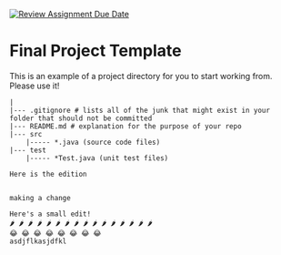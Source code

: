 [![Review Assignment Due Date](https://classroom.github.com/assets/deadline-readme-button-22041afd0340ce965d47ae6ef1cefeee28c7c493a6346c4f15d667ab976d596c.svg)](https://classroom.github.com/a/nK589Lr0)

# Final Project Template

This is an example of a project directory for you to start working from. Please use it!


```text
|
|--- .gitignore # lists all of the junk that might exist in your folder that should not be committed
|--- README.md # explanation for the purpose of your repo
|--- src
    |----- *.java (source code files)
|--- test
    |----- *Test.java (unit test files)

Here is the edition
```

```

making a change

Here's a small edit!
🌶 🌶 🌶 🌶 🌶 🌶 🌶 🌶 🌶 🌶 🌶 🌶 🌶 🌶 🌶 🌶 
😂 😂 😂 😂 😂 😂 😂 😂 
asdjflkasjdfkl

